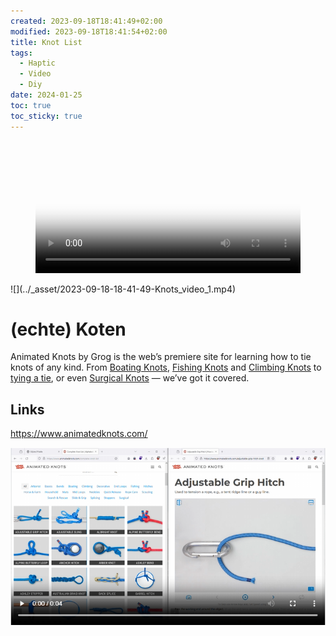 ```yaml
---
created: 2023-09-18T18:41:49+02:00
modified: 2023-09-18T18:41:54+02:00
title: Knot List
tags:
  - Haptic
  - Video
  - Diy
date: 2024-01-25
toc: true
toc_sticky: true
---
```





<figure class="video_container">
  <video width="100%"  controls="true" allowfullscreen="true" poster="../_asset/2023-09-18-18-41-49-Knots_image_1.png">
    <source src="../_asset/2023-09-18-18-41-49-Knots_video_1.mp4" type="video/mp4">
  </video>
</figure>
![](../_asset/2023-09-18-18-41-49-Knots_video_1.mp4)

# (echte) Koten 


Animated Knots by Grog is the web’s premiere site for learning how to tie knots of any kind. From [Boating Knots](https://www.animatedknots.com/boating-knots), [Fishing Knots](https://www.animatedknots.com/fishing-knots) and [Climbing Knots](https://www.animatedknots.com/climbing-knots) to [tying a tie](https://www.animatedknots.com/necktie-knots), or even [Surgical Knots](https://www.animatedknots.com/surgical-knots) — we’ve got it covered.

## Links

<https://www.animatedknots.com/>



![](../_asset/2023-09-18-Knots_image_1.png)
